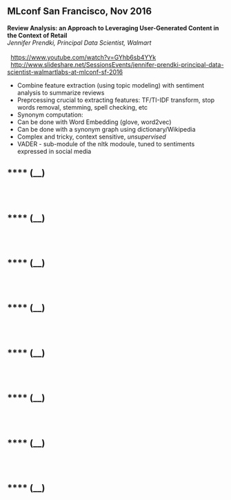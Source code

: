 ## MLconf San Francisco, Nov 2016

**Review Analysis: an Approach to Leveraging User-Generated Content in the Context of Retail**
<br/>_Jennifer Prendki, Principal Data Scientist, Walmart_<br/>
<br/>&nbsp;&nbsp;https://www.youtube.com/watch?v=GYhb6sb4YYk
<br/>&nbsp;&nbsp;http://www.slideshare.net/SessionsEvents/jennifer-prendki-principal-data-scientist-walmartlabs-at-mlconf-sf-2016
 - Combine feature extraction (using topic modeling) with sentiment analysis to summarize reviews
 - Preprcessing crucial to extracting features: TF/TI-IDF transform, stop words removal, stemming, spell checking, etc
 - Synonym computation:
  - Can be done with Word Embedding (glove, word2vec)
  - Can be done with a synonym graph using dictionary/Wikipedia
  - Complex and tricky, context sensitive, _unsupervised_
 - VADER - sub-module of the nltk modoule, tuned to sentiments expressed in social media


**** (__)
<br/>&nbsp;&nbsp;
<br/>&nbsp;&nbsp;
 - 


**** (__)
<br/>&nbsp;&nbsp;
<br/>&nbsp;&nbsp;
 - 

  
**** (__)
<br/>&nbsp;&nbsp;
<br/>&nbsp;&nbsp;
 - 


**** (__)
<br/>&nbsp;&nbsp;
<br/>&nbsp;&nbsp;
 - 

  
**** (__)
<br/>&nbsp;&nbsp;
<br/>&nbsp;&nbsp;
 - 


**** (__)
<br/>&nbsp;&nbsp;
<br/>&nbsp;&nbsp;
 - 

  
**** (__)
<br/>&nbsp;&nbsp;
<br/>&nbsp;&nbsp;
 - 


**** (__)
<br/>&nbsp;&nbsp;
<br/>&nbsp;&nbsp;
 - 
